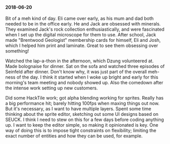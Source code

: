 #### 2018-06-20

Bit of a meh kind of day. Eli came over early, as his mum and dad both needed to be in the office early. He and Jack are obsessed with minerals. They examined Jack's rock collection enthusiastically, and were fascinated when I set up the digital microscope for them to use. After school, Jack made "Brentwood Geologist" membership cards for himself, Eli and Josh, which I helped him print and laminate. Great to see them obsessing over something!

Watched the lap-a-thon in the afternoon, which Dzung volunteered at. Made bolognaise for dinner. Sat on the sofa and watched three episodes of Seinfeld after dinner. Don't know why, it was just part of the overall meh-ness of the day. I think it started when I woke up bright and early for this morning's team meeting and nobody showed up. Also the comedown after the intense work setting up new customers.

Did some HackTile work; got alpha blending working for sprites. Really has a big performance hit; barely hitting 100fps when maxing things out now. But it's necessary, as I want to have multiple layers. Spent some time thinking about the sprite editor, sketching out some UI designs based on SEUCK. I think I need to stew on this for a few days before coding anything up. I want to keep the editor simple, so making it opinionated is key. One way of doing this is to impose tight constraints on flexibility; limiting the exact number of entities and how they can be used, for example.